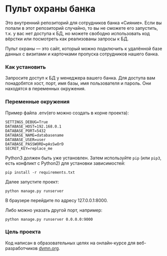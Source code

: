 # Пульт охраны банка

Это внутренний репозиторий для сотрудников банка «Сияние». Если вы попали в этот репозиторий случайно, то вы не сможете его запустить, т.к. у вас нет доступа к БД, но можете свободно использовать код вёрстки или посмотреть как реализованы запросы к БД.

Пульт охраны — это сайт, который можно подключить к удалённой базе данных с визитами и карточками пропуска сотрудников нашего банка.

### Как установить

Запросите доступ к БД у менеджера вашего банка. Для доступа вам понадобятся хост, порт, имя базы, имя пользователя и пароль. Они находятся в переменных окружения.

### Переменные окружения

Пример файла .env(его можно создать в корне проекта):

```
SETTINGS_DEBUG=True
DATABASE_HOST=192.168.0.1
DATABASE_PORT=5432
DATABASE_NAME=databasename
DATABASE_USER=user
DATABASE_PASSWORD=pAsSwOrD
SECRET_KEY=replace_me
```

Python3 должен быть уже установлен. 
Затем используйте `pip` (или `pip3`, есть конфликт с Python2) для установки зависимостей:
```
pip install -r requirements.txt
```

Далее запустите проект:

```
python manage.py runserver
```

 В браузере перейдите по адресу 127.0.0.1:8000.
 
 Либо можно указать другой порт, например:

 ```
python manage.py runserver 0.0.0.0:9000
 ```

### Цель проекта

Код написан в образовательных целях на онлайн-курсе для веб-разработчиков [dvmn.org](https://dvmn.org/).